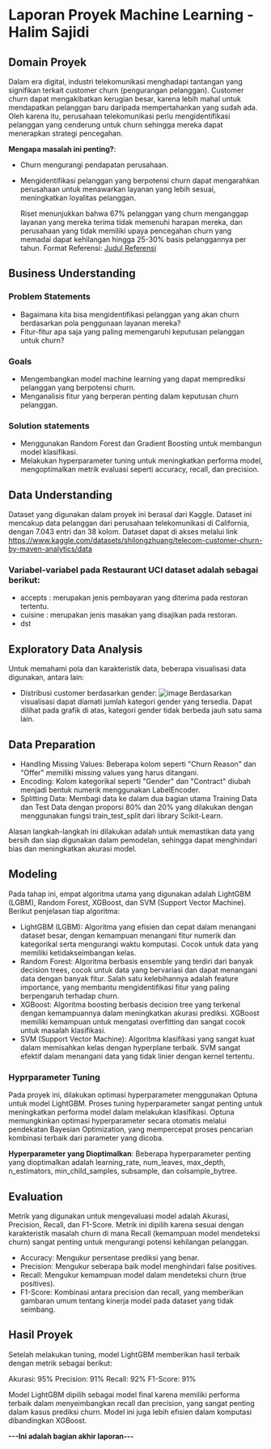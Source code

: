 # Laporan Proyek Machine Learning - Halim Sajidi

## Domain Proyek

Dalam era digital, industri telekomunikasi menghadapi tantangan yang signifikan terkait customer churn (pengurangan pelanggan). Customer churn dapat mengakibatkan kerugian besar, karena lebih mahal untuk mendapatkan pelanggan baru daripada mempertahankan yang sudah ada. Oleh karena itu, perusahaan telekomunikasi perlu mengidentifikasi pelanggan yang cenderung untuk churn sehingga mereka dapat menerapkan strategi pencegahan.

**Mengapa masalah ini penting?**:
- Churn mengurangi pendapatan perusahaan.
- Mengidentifikasi pelanggan yang berpotensi churn dapat mengarahkan perusahaan untuk menawarkan layanan yang lebih sesuai, meningkatkan loyalitas pelanggan.

  Riset menunjukkan bahwa 67% pelanggan yang churn menganggap layanan yang mereka terima tidak memenuhi harapan mereka, dan perusahaan yang tidak memiliki upaya pencegahan churn yang memadai dapat kehilangan hingga 25-30% basis pelanggannya per tahun.
  Format Referensi: [Judul Referensi](https://scholar.google.com/) 

## Business Understanding
### Problem Statements
- Bagaimana kita bisa mengidentifikasi pelanggan yang akan churn berdasarkan pola penggunaan layanan mereka?
- Fitur-fitur apa saja yang paling memengaruhi keputusan pelanggan untuk churn?

### Goals
- Mengembangkan model machine learning yang dapat memprediksi pelanggan yang berpotensi churn.
- Menganalisis fitur yang berperan penting dalam keputusan churn pelanggan.

### Solution statements
- Menggunakan Random Forest dan Gradient Boosting untuk membangun model klasifikasi.
- Melakukan hyperparameter tuning untuk meningkatkan performa model, mengoptimalkan metrik evaluasi seperti accuracy, recall, dan precision.

## Data Understanding
Dataset yang digunakan dalam proyek ini berasal dari Kaggle. Dataset ini mencakup data pelanggan dari perusahaan telekomunikasi di California, dengan 7.043 entri dan 38 kolom. Dataset dapat di akses melalui link https://www.kaggle.com/datasets/shilongzhuang/telecom-customer-churn-by-maven-analytics/data 

### Variabel-variabel pada Restaurant UCI dataset adalah sebagai berikut:
- accepts : merupakan jenis pembayaran yang diterima pada restoran tertentu.
- cuisine : merupakan jenis masakan yang disajikan pada restoran.
- dst

## Exploratory Data Analysis
Untuk memahami pola dan karakteristik data, beberapa visualisasi data digunakan, antara lain:

- Distribusi customer berdasarkan gender:
![image](https://github.com/user-attachments/assets/0453d495-0a76-4e02-9f03-7ff63c5daef0)
Berdasarkan visualisasi dapat diamati jumlah kategori gender yang tersedia. Dapat dilihat pada grafik di atas, kategori gender tidak berbeda jauh satu sama lain.

## Data Preparation
- Handling Missing Values: Beberapa kolom seperti "Churn Reason" dan "Offer" memiliki missing values yang harus ditangani.
- Encoding: Kolom kategorikal seperti "Gender" dan "Contract" diubah menjadi bentuk numerik menggunakan LabelEncoder.
- Splitting Data: Membagi data ke dalam dua bagian utama Training Data dan Test Data dengan proporsi 80% dan 20% yang dilakukan dengan menggunakan fungsi train_test_split dari library Scikit-Learn.

Alasan langkah-langkah ini dilakukan adalah untuk memastikan data yang bersih dan siap digunakan dalam pemodelan, sehingga dapat menghindari bias dan meningkatkan akurasi model.

## Modeling
Pada tahap ini, empat algoritma utama yang digunakan adalah LightGBM (LGBM), Random Forest, XGBoost, dan SVM (Support Vector Machine). Berikut penjelasan tiap algoritma:
- LightGBM (LGBM): Algoritma yang efisien dan cepat dalam menangani dataset besar, dengan kemampuan menangani fitur numerik dan kategorikal serta mengurangi waktu komputasi. Cocok untuk data yang memiliki ketidakseimbangan kelas.
- Random Forest: Algoritma berbasis ensemble yang terdiri dari banyak decision trees, cocok untuk data yang bervariasi dan dapat menangani data dengan banyak fitur. Salah satu kelebihannya adalah feature importance, yang membantu mengidentifikasi fitur yang paling berpengaruh terhadap churn.
- XGBoost: Algoritma boosting berbasis decision tree yang terkenal dengan kemampuannya dalam meningkatkan akurasi prediksi. XGBoost memiliki kemampuan untuk mengatasi overfitting dan sangat cocok untuk masalah klasifikasi.
- SVM (Support Vector Machine): Algoritma klasifikasi yang sangat kuat dalam memisahkan kelas dengan hyperplane terbaik. SVM sangat efektif dalam menangani data yang tidak linier dengan kernel tertentu.

### Hyprparameter Tuning 
Pada proyek ini, dilakukan optimasi hyperparameter menggunakan Optuna untuk model LightGBM. Proses tuning hyperparameter sangat penting untuk meningkatkan performa model dalam melakukan klasifikasi. Optuna memungkinkan optimasi hyperparameter secara otomatis melalui pendekatan Bayesian Optimization, yang mempercepat proses pencarian kombinasi terbaik dari parameter yang dicoba.

**Hyperparameter yang Dioptimalkan**:
Beberapa hyperparameter penting yang dioptimalkan adalah learning_rate, num_leaves, max_depth, n_estimators, min_child_samples, subsample, dan colsample_bytree.

## Evaluation
Metrik yang digunakan untuk mengevaluasi model adalah Akurasi, Precision, Recall, dan F1-Score. Metrik ini dipilih karena sesuai dengan karakteristik masalah churn di mana Recall (kemampuan model mendeteksi churn) sangat penting untuk mengurangi potensi kehilangan pelanggan.
- Accuracy: Mengukur persentase prediksi yang benar.
- Precision: Mengukur seberapa baik model menghindari false positives.
- Recall: Mengukur kemampuan model dalam mendeteksi churn (true positives).
- F1-Score: Kombinasi antara precision dan recall, yang memberikan gambaran umum tentang kinerja model pada dataset yang tidak seimbang.

## Hasil Proyek
Setelah melakukan tuning, model LightGBM memberikan hasil terbaik dengan metrik sebagai berikut:

Akurasi: 95%
Precision: 91%
Recall: 92%
F1-Score: 91%

Model LightGBM dipilih sebagai model final karena memiliki performa terbaik dalam menyeimbangkan recall dan precision, yang sangat penting dalam kasus prediksi churn. Model ini juga lebih efisien dalam komputasi dibandingkan XGBoost.

**---Ini adalah bagian akhir laporan---**

